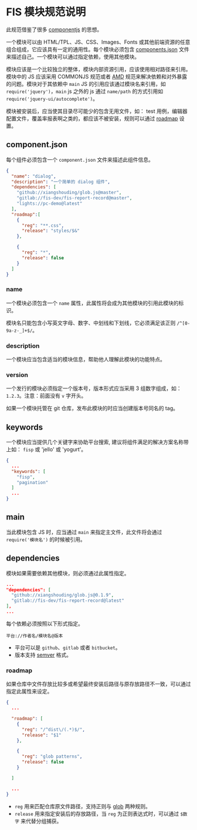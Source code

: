 FIS 模块规范说明
====

此规范借鉴了很多 [componentjs](https://github.com/componentjs/component) 的思想。

一个模块可以由 HTML/TPL、JS、CSS、Images、Fonts 或其他前端资源的任意组合组成，它应该具有一定的通用性。每个模块必须包含 [components.json](#componentjson) 文件来描述自己。一个模块可以通过指定依赖，使用其他模块。

模块应该是一个比较独立的整体，模块内部资源引用，应该使用相对路径来引用。模块中的 JS 应该采用 COMMONJS 规范或者 [AMD](https://github.com/amdjs/amdjs-api) 规范来解决依赖和对外暴露的问题。模块对于其依赖中 `main` JS 的引用应该通过模块名来引用，如 `require('jquery')`，`main` js 之外的 js 通过 `name/path` 的方式引用如 `require('jquery-ui/autocomplete')`。

模块被安装后，应当使其目录尽可能少的包含无用文件，如： test 用例，编辑器配置文件，覆盖率报表啊之类的，都应该不被安装，规则可以通过 [roadmap](#roadmap) 设置。

## component.json
每个组件必须包含一个 `component.json` 文件来描述此组件信息。

```json
{
  "name": "dialog",
  "description": "一个简单的 dialog 组件",
  "dependencies": [
    "github://xiangshouding/glob.js@master",
    "gitlab://fis-dev/fis-report-record@master",
    "lights://pc-demo@latest"
  ],
  "roadmap":[
    {
      "reg": "**.css",
      "release": "styles/$&"
    },

    {
      "reg": "*",
      "release": false
    }
  ]
}
```
### name

一个模块必须包含一个 `name` 属性，此属性将会成为其他模块的引用此模块的标识。

模块名只能包含小写英文字母、数字、中划线和下划线，它必须满足该正则 `/^[0-9a-z-_]+$/`。

### description

一个模块应当包含适当的模块信息，帮助他人理解此模块的功能特点。

### version

一个发行的模块必须指定一个版本号，版本形式应当采用 3 组数字组成，如：`1.2.3`。注意：前面没有 `v` 字开头。

如果一个模块托管在 git 仓库，发布此模块的时应当创建版本号同名的 tag。

## keywords

一个模块应当提供几个关键字来协助平台搜索, 建议将组件满足的解决方案名称带上如： `fisp` 或 'jello' 或 'yogurt'。

```json
{
  ...
  "keywords": [
    "fisp",
    "pagination"
  ]
  ...
}
```

## main

当此模块包含 JS 时，应当通过 `main` 来指定主文件，此文件将会通过 `require('模块名')` 的时候被引用。

## dependencies

模块如果需要依赖其他模块，则必须通过此属性指定。

```json
...
"dependencies": [
  "github://xiangshouding/glob.js@0.1.9",
  "gitlab://fis-dev/fis-report-record@latest"
],
...
```

每个依赖必须按照以下形式指定。

```
平台://作者名/模块名@版本
```

* 平台可以是 `github`、`gitlab` 或者 `bitbucket`。
* 版本支持 [semver](https://github.com/npm/node-semver) 格式。

### roadmap

如果仓库中文件存放比较多或希望最终安装后路径与原存放路径不一致，可以通过指定此属性来设定。

```json
{
  ...

  "roadmap": [
    {
      "reg": "/^dist\/(.*)$/",
      "release": "$1"
    },

    {
      "reg": "glob patterns",
      "release": false
    }

  ]

  ...
}
```

* `reg` 用来匹配仓库原文件路径，支持正则与 [glob](https://github.com/isaacs/node-glob) 两种规则。
* `release` 用来指定安装后的存放路径，当 `reg` 为正则表达式时，可以通过 `$数字` 来代替分组捕获。
